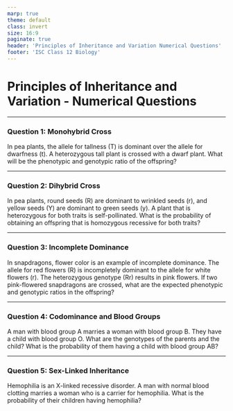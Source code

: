 ```yaml
---
marp: true
theme: default
class: invert
size: 16:9
paginate: true
header: 'Principles of Inheritance and Variation Numerical Questions'
footer: 'ISC Class 12 Biology'
---
```


# Principles of Inheritance and Variation - Numerical Questions

---

### Question 1: Monohybrid Cross

In pea plants, the allele for tallness (T) is dominant over the allele for dwarfness (t). A heterozygous tall plant is crossed with a dwarf plant. What will be the phenotypic and genotypic ratio of the offspring?

---

### Question 2: Dihybrid Cross

In pea plants, round seeds (R) are dominant to wrinkled seeds (r), and yellow seeds (Y) are dominant to green seeds (y). A plant that is heterozygous for both traits is self-pollinated. What is the probability of obtaining an offspring that is homozygous recessive for both traits?

---

### Question 3: Incomplete Dominance

In snapdragons, flower color is an example of incomplete dominance. The allele for red flowers (R) is incompletely dominant to the allele for white flowers (r). The heterozygous genotype (Rr) results in pink flowers. If two pink-flowered snapdragons are crossed, what are the expected phenotypic and genotypic ratios in the offspring?

---

### Question 4: Codominance and Blood Groups

A man with blood group A marries a woman with blood group B. They have a child with blood group O. What are the genotypes of the parents and the child? What is the probability of them having a child with blood group AB?

---

### Question 5: Sex-Linked Inheritance

Hemophilia is an X-linked recessive disorder. A man with normal blood clotting marries a woman who is a carrier for hemophilia. What is the probability of their children having hemophilia?
